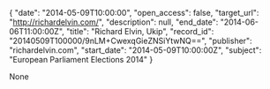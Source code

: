{
  "date": "2014-05-09T10:00:00", 
  "open_access": false, 
  "target_url": "http://richardelvin.com/", 
  "description": null, 
  "end_date": "2014-06-06T11:00:00Z", 
  "title": "Richard Elvin, Ukip", 
  "record_id": "20140509T100000/9nLM+CwexqGieZNSiYtwNQ==", 
  "publisher": "richardelvin.com", 
  "start_date": "2014-05-09T10:00:00Z", 
  "subject": "European Parliament Elections 2014"
}

None